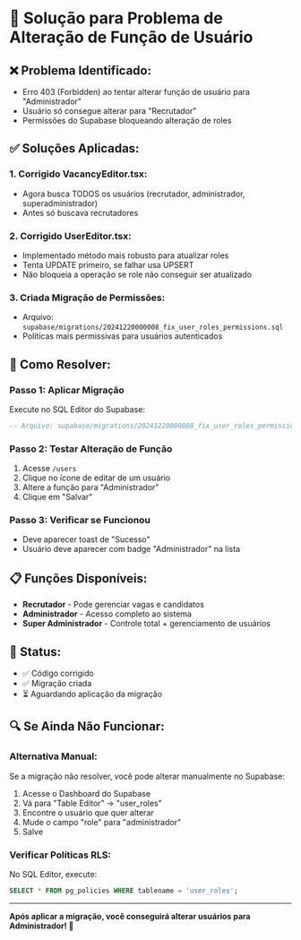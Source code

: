 # 🔧 Solução para Problema de Alteração de Função de Usuário

## ❌ **Problema Identificado:**
- Erro 403 (Forbidden) ao tentar alterar função de usuário para "Administrador"
- Usuário só consegue alterar para "Recrutador"
- Permissões do Supabase bloqueando alteração de roles

## ✅ **Soluções Aplicadas:**

### **1. Corrigido VacancyEditor.tsx:**
- Agora busca TODOS os usuários (recrutador, administrador, superadministrador)
- Antes só buscava recrutadores

### **2. Corrigido UserEditor.tsx:**
- Implementado método mais robusto para atualizar roles
- Tenta UPDATE primeiro, se falhar usa UPSERT
- Não bloqueia a operação se role não conseguir ser atualizado

### **3. Criada Migração de Permissões:**
- Arquivo: `supabase/migrations/20241220000008_fix_user_roles_permissions.sql`
- Políticas mais permissivas para usuários autenticados

## 🚀 **Como Resolver:**

### **Passo 1: Aplicar Migração**
Execute no SQL Editor do Supabase:
```sql
-- Arquivo: supabase/migrations/20241220000008_fix_user_roles_permissions.sql
```

### **Passo 2: Testar Alteração de Função**
1. Acesse `/users`
2. Clique no ícone de editar de um usuário
3. Altere a função para "Administrador"
4. Clique em "Salvar"

### **Passo 3: Verificar se Funcionou**
- Deve aparecer toast de "Sucesso"
- Usuário deve aparecer com badge "Administrador" na lista

## 📋 **Funções Disponíveis:**
- **Recrutador** - Pode gerenciar vagas e candidatos
- **Administrador** - Acesso completo ao sistema
- **Super Administrador** - Controle total + gerenciamento de usuários

## 🎯 **Status:**
- ✅ Código corrigido
- ✅ Migração criada
- ⏳ Aguardando aplicação da migração

## 🔍 **Se Ainda Não Funcionar:**

### **Alternativa Manual:**
Se a migração não resolver, você pode alterar manualmente no Supabase:

1. Acesse o Dashboard do Supabase
2. Vá para "Table Editor" → "user_roles"
3. Encontre o usuário que quer alterar
4. Mude o campo "role" para "administrador"
5. Salve

### **Verificar Políticas RLS:**
No SQL Editor, execute:
```sql
SELECT * FROM pg_policies WHERE tablename = 'user_roles';
```

---

**Após aplicar a migração, você conseguirá alterar usuários para Administrador! 🎉**
